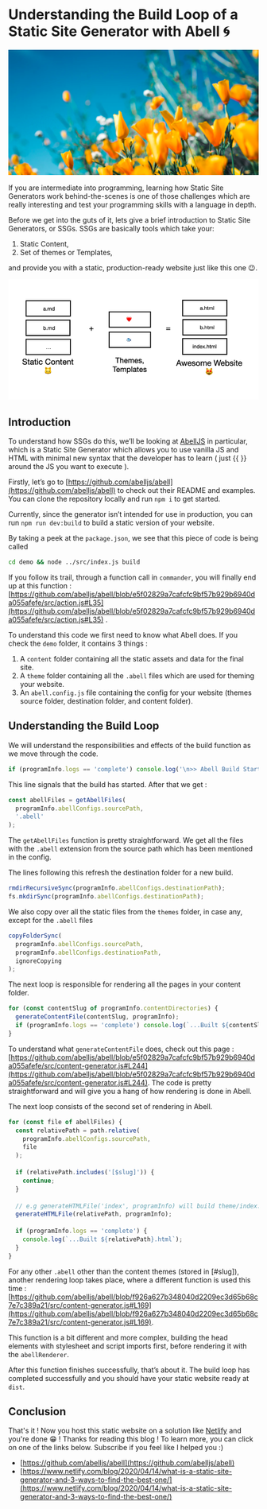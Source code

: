 # Understanding the Build Loop of a Static Site Generator with Abell 🌀

![Cover Photo](flowers.png)

If you are intermediate into programming, learning how Static Site Generators work behind-the-scenes is one of those challenges which are really interesting and test your programming skills with a language in depth.

Before we get into the guts of it, lets give a brief introduction to Static Site Generators, or SSGs. SSGs are basically tools which take your:

1. Static Content,
2. Set of themes or Templates,

and provide you with a static, production-ready website just like this one 😉.

<img src="Screenshot_2020-05-18_at_3.53.45_PM.png">

## Introduction

To understand how SSGs do this, we’ll be looking at [AbellJS](https://github.com/abelljs/abell) in particular, which is a Static Site Generator which allows you to use vanilla JS and HTML with minimal new syntax that the developer has to learn ( just \{\{ }} around the JS you want to execute ).

Firstly, let’s go to [https://github.com/abelljs/abell](https://github.com/abelljs/abell) to check out their README and examples. You can clone the repository locally and run `npm i` to get started.

Currently, since the generator isn’t intended for use in production, you can run `npm run dev:build` to build a static version of your website.

By taking a peek at the `package.json`, we see that this piece of code is being called

```bash
cd demo && node ../src/index.js build
```

If you follow its trail, through a function call in `commander`, you will finally end up at this function : [https://github.com/abelljs/abell/blob/e5f02829a7cafcfc9bf57b929b6940da055afefe/src/action.js#L35](https://github.com/abelljs/abell/blob/e5f02829a7cafcfc9bf57b929b6940da055afefe/src/action.js#L35) .

To understand this code we first need to know what Abell does. If you check the `demo` folder, it contains 3 things :

1. A `content` folder containing all the static assets and data for the final site.
2. A `theme` folder containing all the `.abell` files which are used for theming your website.
3. An `abell.config.js` file containing the config for your website (themes source folder, destination folder, and content folder).

## Understanding the Build Loop

 We will understand the responsibilities and effects of the build function as we move through the code.

```jsx
if (programInfo.logs == 'complete') console.log('\n>> Abell Build Started\n');
```

This line signals that the build has started. After that we get :

```jsx
const abellFiles = getAbellFiles(
  programInfo.abellConfigs.sourcePath,
  '.abell'
);
```

The `getAbellFiles` function is pretty straightforward. We get all the files with the `.abell` extension from the source path which has been mentioned in the config.

The lines following this refresh the destination folder for a new build.

```jsx
rmdirRecursiveSync(programInfo.abellConfigs.destinationPath);
fs.mkdirSync(programInfo.abellConfigs.destinationPath);
```

We also copy over all the static files from the `themes` folder, in case any, except for the `.abell` files

```jsx
copyFolderSync(
  programInfo.abellConfigs.sourcePath,
  programInfo.abellConfigs.destinationPath,
  ignoreCopying
);
```

The next loop is responsible for rendering all the pages in your content folder.

```jsx
for (const contentSlug of programInfo.contentDirectories) {
  generateContentFile(contentSlug, programInfo);
  if (programInfo.logs == 'complete') console.log(`...Built ${contentSlug}`);
}
```

To understand what `generateContentFile` does, check out this page : [https://github.com/abelljs/abell/blob/e5f02829a7cafcfc9bf57b929b6940da055afefe/src/content-generator.js#L244](https://github.com/abelljs/abell/blob/e5f02829a7cafcfc9bf57b929b6940da055afefe/src/content-generator.js#L244). The code is pretty straightforward and will give you a hang of how rendering is done in Abell.

The next loop consists of the second set of rendering in Abell.

```jsx
for (const file of abellFiles) {
  const relativePath = path.relative(
    programInfo.abellConfigs.sourcePath,
    file
  );

  if (relativePath.includes('[$slug]')) {
    continue;
  }

  // e.g generateHTMLFile('index', programInfo) will build theme/index.abell to dist/index.html
  generateHTMLFile(relativePath, programInfo);

  if (programInfo.logs == 'complete') {
    console.log(`...Built ${relativePath}.html`);
  }
}
```

For any other `.abell` other than the content themes (stored in [#slug]), another rendering loop takes place, where a different function is used this time : [https://github.com/abelljs/abell/blob/f926a627b348040d2209ec3d65b68c7e7c389a21/src/content-generator.js#L169](https://github.com/abelljs/abell/blob/f926a627b348040d2209ec3d65b68c7e7c389a21/src/content-generator.js#L169). 

This function is a bit different and more complex, building the head elements with stylesheet and script imports first, before rendering it with the `abellRenderer`.

After this function finishes successfully, that’s about it. The build loop has completed successfully and you should have your static website ready at `dist`.

## Conclusion

That's it ! Now you host this static website on a solution like [Netlify](https://netlify.com) and you're done 😁 ! Thanks for reading this blog ! To learn more, you can click on one of the links below. Subscribe if you feel like I helped you :)

- [https://github.com/abelljs/abell](https://github.com/abelljs/abell)
- [https://www.netlify.com/blog/2020/04/14/what-is-a-static-site-generator-and-3-ways-to-find-the-best-one/](https://www.netlify.com/blog/2020/04/14/what-is-a-static-site-generator-and-3-ways-to-find-the-best-one/)